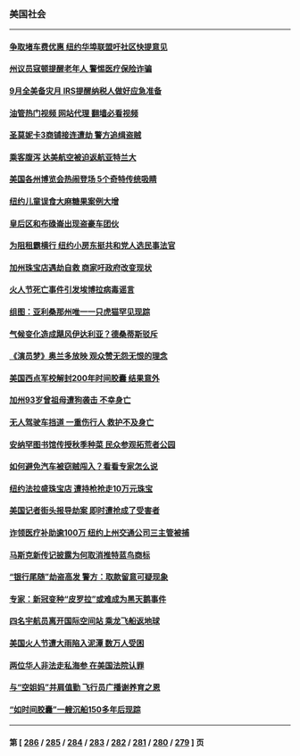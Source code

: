 ### 美国社会
---
#### [争取堵车费优惠 纽约华埠联盟吁社区快提意见](../../pages/ncid1078160/n14067829.md?09061245) 
#### [州议员寇顿提醒老年人 警惕医疗保险诈骗](../../pages/ncid1078160/n14067852.md?09061245) 
#### [9月全美备灾月 IRS提醒纳税人做好应急准备](../../pages/ncid1078160/n14067778.md?09061245) 
#### [油管热门视频 网站代理 翻墙必看视频](http://138.2.39.72:81/youtube.html?epic-marker?09061245)
#### [圣莫妮卡3商铺接连遭劫 警方追缉盗贼](../../pages/ncid1078160/n14067764.md?09061245) 
#### [乘客腹泻 达美航空被迫返航亚特兰大](../../pages/ncid1078160/n14067729.md?09061245) 
#### [美国各州博览会热闹登场 5个奇特传统吸睛](../../pages/ncid1078160/n14067238.md?09061245) 
#### [纽约儿童误食大麻糖果案例大增](../../pages/ncid1078160/n14067216.md?09061245) 
#### [皇后区和布碌崙出现盗豪车团伙](../../pages/ncid1078160/n14067168.md?09061245) 
#### [为阻租霸横行 纽约小房东挺共和党人选民事法官](../../pages/ncid1078160/n14067170.md?09061245) 
#### [加州珠宝店遇劫自救 商家吁政府改变现状](../../pages/ncid1078160/n14067127.md?09061245) 
#### [火人节死亡事件引发埃博拉病毒谣言](../../pages/ncid1078160/n14067086.md?09061245) 
#### [组图：亚利桑那州唯一一只虎猫罕见现踪](../../pages/ncid1078160/n14066758.md?09061245) 
#### [气候变化造成飓风伊达利亚？德桑蒂斯驳斥](../../pages/ncid1078160/n14067023.md?09061245) 
#### [《演员梦》奥兰多放映 观众赞无怨无恨的理念](../../pages/ncid1078160/n14066947.md?09061245) 
#### [美国西点军校解封200年时间胶囊 结果意外](../../pages/ncid1078160/n14066692.md?09061245) 
#### [加州93岁曾祖母遭狗袭击 不幸身亡](../../pages/ncid1078160/n14066731.md?09061245) 
#### [无人驾驶车挡道 一重伤行人 救护不及身亡](../../pages/ncid1078160/n14066722.md?09061245) 
#### [安纳罕图书馆传授秋季种菜 民众参观拓荒者公园](../../pages/ncid1078160/n14066623.md?09061245) 
#### [如何避免汽车被窃贼闯入？看看专家怎么说](../../pages/ncid1078160/n14066631.md?09061245) 
#### [纽约法拉盛珠宝店 遭持枪抢走10万元珠宝](../../pages/ncid1078160/n14066587.md?09061245) 
#### [美国记者街头报导劫案 即时遭抢成了受害者](../../pages/ncid1078160/n14066549.md?09061245) 
#### [诈领医疗补助逾100万 纽约上州交通公司三主管被捕](../../pages/ncid1078160/n14066592.md?09061245) 
#### [马斯克新传记披露为何取消推特蓝鸟商标](../../pages/ncid1078160/n14066504.md?09061245) 
#### [“银行尾随”劫盗高发 警方：取款留意可疑现象](../../pages/ncid1078160/n14066444.md?09061245) 
#### [专家：新冠变种“皮罗拉”或难成为黑天鹅事件](../../pages/ncid1078160/n14066406.md?09061245) 
#### [四名宇航员离开国际空间站 乘龙飞船返地球](../../pages/ncid1078160/n14066348.md?09061245) 
#### [美国火人节遭大雨陷入泥潭 数万人受困](../../pages/ncid1078160/n14066350.md?09061245) 
#### [两位华人非法走私海参 在美国法院认罪](../../pages/ncid1078160/n14066307.md?09061245) 
#### [与“空姐妈”并肩值勤 飞行员广播谢养育之恩](../../pages/ncid1078160/n14065906.md?09061245) 
#### [“如时间胶囊”一艘沉船150多年后现踪](../../pages/ncid1078160/n14066195.md?09061245) 

---
#### 第 [ [286](./286.md?09061245) / [285](./285.md?09061245) / [284](./284.md?09061245) / [283](./283.md?09061245) / [282](./282.md?09061245) / [281](./281.md?09061245) / [280](./280.md?09061245) / [279](./279.md?09061245) ] 页

